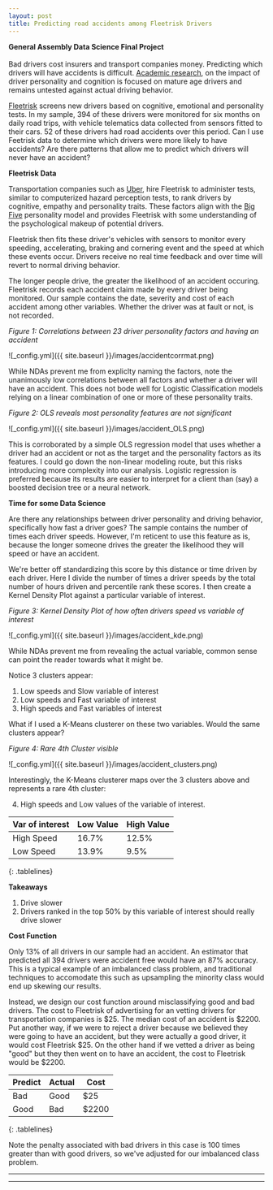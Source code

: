 ```yaml
---
layout: post
title: Predicting road accidents among Fleetrisk Drivers
---
```


**General Assembly Data Science Final Project**  <br />  <br />  Bad drivers cost insurers and transport companies money. Predicting which drivers will have accidents is difficult. [Academic research](https://eprints.qut.edu.au/47282/2/47282.pdf), on the impact of driver personality and cognition is focused on mature age drivers and remains untested against actual driving behavior. 

[Fleetrisk](www.fleetrisk.com) screens new drivers based on cognitive, emotional and personality tests. In my sample, 394 of these drivers were monitored for six months on daily road trips, with vehicle telematics data collected from sensors fitted to their cars. 52 of these drivers had road accidents over this period. Can I use Feetrisk data to determine which drivers were more likely to have accidents? Are there patterns that allow me to predict which drivers will never have an accident?

**Fleetrisk Data**

Transportation companies such as [Uber](http://www.uber.com), hire Fleetrisk to administer tests, similar to computerized hazard perception tests, to rank drivers by cognitive, empathy and personality traits. These factors align with the [Big Five](https://en.wikipedia.org/wiki/Big_Five_personality_traits) personality model and provides Fleetrisk with some understanding of the psychological makeup of potential drivers. 

Fleetrisk then fits these driver's vehicles with sensors to monitor every speeding, accelerating, braking and cornering event and the speed at which these events occur. Drivers receive no real time feedback and over time will revert to normal driving behavior.

The longer people drive, the greater the likelihood of an accident occuring. Fleetrisk records each accident claim made by every driver being monitored. Our sample contains the date, severity and cost of each accident among other variables. Whether the driver was at fault or not, is not recorded.

*Figure 1: Correlations between 23 driver personality factors and having an accident*

![_config.yml]({{ site.baseurl }}/images/accidentcorrmat.png)

While NDAs prevent me from expliclty naming the factors, note the unanimously low correlations between all factors and whether a driver will have an accident. This does not bode well for Logistic Classification models relying on a linear combination of one or more of these personality traits. 

*Figure 2: OLS reveals most personality features are not significant*

![_config.yml]({{ site.baseurl }}/images/accident_OLS.png)

This is corroborated by a simple OLS regression model that uses whether a driver had an accident or not as the target and the personality factors as its features. I could go down the non-linear modeling route, but this risks introducing more complexity into our analysis. Logistic regression is preferred because its results are easier to interpret for a client than (say) a boosted decision tree or a neural network.

**Time for some Data Science**

Are there any relationships between driver personality and driving behavior, specifically how fast a driver goes? The sample contains the number of times each driver speeds. However, I'm reticent to use this feature as is, because the longer someone drives the greater the likelihood they will speed or have an accident.

We're better off standardizing this score by this distance or time driven by each driver. Here I divide the number of times a driver speeds by the total number of hours driven and percentile rank these scores. I then create a Kernel Density Plot against a particular variable of interest.

*Figure 3: Kernel Density Plot of how often drivers speed vs variable of interest*

![_config.yml]({{ site.baseurl }}/images/accident_kde.png)

While NDAs prevent me from revealing the actual variable, common sense can point the reader towards what it might be.

Notice 3 clusters appear:
1. Low speeds and Slow variable of interest
2. Low speeds and Fast variable of interest
3. High speeds and Fast variables of interest

What if I used a K-Means clusterer on these two variables. Would the same clusters appear?

*Figure 4: Rare 4th Cluster visible*

![_config.yml]({{ site.baseurl }}/images/accident_clusters.png)

Interestingly, the K-Means clusterer maps over the 3 clusters above and represents a rare 4th cluster:

4. High speeds and Low values of the variable of interest.

<style>
.tablelines table, .tablelines td, .tablelines th {
        border: 1px solid black;
        }
</style>

Var of interest | Low Value  | High Value
--------------- | ---------- | ----------
High Speed      |  16.7%     | 12.5%
Low Speed       |  13.9%     | 9.5%
{: .tablelines}

**Takeaways**

1. Drive slower
2. Drivers ranked in the top 50% by this variable of interest should really drive slower

**Cost Function**

Only 13% of all drivers in our sample had an accident. An estimator that predicted all 394 drivers were accident free would have an 87% accuracy. This is a typical example of an imbalanced class problem, and traditional techniques to accomodate this such as upsampling the minority class would end up skewing our results.

Instead, we design our cost function around misclassifying good and bad drivers. The cost to Fleetrisk of advertising for an vetting drivers for transportation companies is $25. The median cost of an accident is $2200. Put another way, if we were to reject a driver because we believed they were going to have an accident, but they were actually a good driver, it would cost Fleetrisk $25. On the other hand if we vetted a driver as being "good" but they then went on to have an accident, the cost to Fleetrisk would be $2200. 

<style>
.tablelines table, .tablelines td, .tablelines th {
        border: 1px solid black;
        }
</style>

Predict   | Actual   | Cost
--------- | -------- | ------
Bad       |  Good    | $25
Good      |  Bad     | $2200
{: .tablelines}

Note the penalty associated with bad drivers in this case is 100 times greater than with good drivers, so we've adjusted for our imbalanced class problem.

----
****
